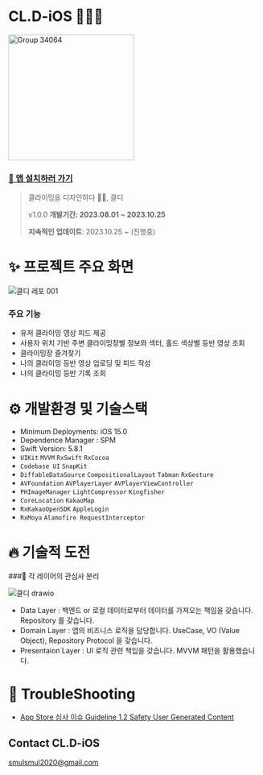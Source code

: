 # CL.D-iOS 🧗🏼‍♂️

<img width="250" alt="Group 34064" src="https://github.com/ssu-it-project/cl-d-iOS/assets/25146374/b349460e-bc2b-4efd-ae99-af5fb057fba3">

### [📱 앱 설치하러 가기](https://apps.apple.com/kr/app/%ED%81%B4%EB%94%94/id6468676840)

> 클라이밍을 디자인하다 🧗‍♂️, 클디
> 
> v1.0.0 **개발기간: 2023.08.01 ~ 2023.10.25**
> 
> **지속적인 업데이트**: 2023.10.25 ~ (진행중)

# ✨ 프로젝트 주요 화면

![클디 레포 001](https://github.com/ssu-it-project/cl-d-iOS/assets/25146374/3d6c5c3f-7c80-4307-8225-fd62c0c1691e)

### 주요 기능

- 유저 클라이밍 영상 피드 제공
- 사용자 위치 기반 주변 클라이밍장별 정보와 섹터, 홀드 색상별 등반 영상 조회
- 클라이밍장 즐겨찾기 
- 나의 클라이밍 등반 영상 업로딩 및 피드 작성
- 나의 클라이밍 등반 기록 조회

# **⚙️ 개발환경 및 기술스택**

- Minimum Deployments: iOS 15.0
- Dependence Manager : SPM
- Swift Version: 5.8.1
- `UIKit` `MVVM` `RxSwift` `RxCocoa`
- `Codebase UI` `SnapKit`
- `DiffableDataSource` `CompositionalLayout` `Tabman` `RxGesture`
- `AVFoundation` `AVPlayerLayer` `AVPlayerViewController`
- `PHImageManager` `LightCompressor` `Kingfisher`
- `CoreLocation` `KakaoMap`
- `RxKakaoOpenSDK` `AppleLogin`
- `RxMoya` `Alamofire RequestInterceptor`

# 🔥 기술적 도전

### 각 레이어의 관심사 분리

![클디 drawio](https://github.com/ssu-it-project/cl-d-iOS/assets/25146374/1ecc31b2-0b40-4813-9327-e3baccfde52d)

- Data Layer : 백엔드 or 로컬 데이터로부터 데이터를 가져오는 책임을 갖습니다. Repository 를 갖습니다.
- Domain Layer : 앱의 비즈니스 로직을 담당합니다. UseCase, VO (Value Object), Repository Protocol 을 갖습니다.
- Presentaion Layer : UI 로직 관련 책임을 갖습니다. MVVM 패턴을 활용했습니다.

# 🫡 TroubleShooting
- [App Store 심사 이슈 Guideline 1.2 Safety User Generated Content](https://medium.com/@kyuchul2/app-store-%EC%8B%AC%EC%82%AC-%EC%9D%B4%EC%8A%88-guideline-1-2-safety-user-generated-content-184de0d97c2a)

## Contact CL.D-iOS

smulsmul2020@gmail.com
